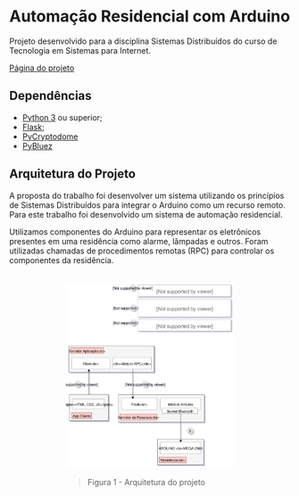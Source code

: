 # Automação Residencial com Arduino

Projeto desenvolvido para a disciplina Sistemas Distribuídos do curso de Tecnologia em Sistemas para Internet.

[Página do projeto](https://guilhermedomith.github.io/Automacao_Residencial/)


## Dependências
- [Python 3](https://www.python.org/) ou superior;
- [Flask](http://flask.pocoo.org/);
- [PyCryptodome](https://pypi.org/project/pycryptodome/)
- [PyBluez](https://github.com/karulis/pybluez)


## Arquitetura do Projeto

A proposta do trabalho foi desenvolver um sistema utilizando os princípios de Sistemas Distribuídos para integrar o Arduino como um recurso remoto. Para este trabalho foi desenvolvido um sistema de automação residencial.

Utilizamos componentes do Arduino para representar os eletrônicos presentes em uma residência como alarme, lâmpadas e outros. Foram utilizadas chamadas de procedimentos remotas (RPC) para controlar os componentes da residência.


<div width="60%" style="margin: 30px 20%">
<img src="img/img01.svg" alt="Arquitetura do Projeto">

> Figura 1 \- Arquitetura do projeto
</div>

